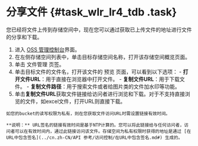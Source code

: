 # 分享文件 {#task_wlr_lr4_tdb .task}

您已经将文件上传到存储空间中，现在您可以通过获取已上传文件的地址进行文件的分享和下载。

1.   进入 [OSS 管理控制台](https://oss.console.aliyun.com/)界面。 
2.   在左侧存储空间列表中，单击目标存储空间名称，打开该存储空间概览页面。 
3.   单击 文件管理 页签。 
4.   单击目标文件的文件名，打开该文件的 预览 页面，可以看到以下选项： 
    -   **打开文件URL**：用于直接在浏览器中打开文件。
    -   **复制文件URL**：用于下载文件。
    -   **复制文件路径**：用于搜索文件或者给图片类的文件加水印等功能。
5.   单击**复制文件URL**获取文件链接给访问者进行浏览和下载。对于不支持直接浏览的文件，如excel文件，打开URL则直接下载。 

    如您的bucket的读写权限为私有，则在您获取文件访问URL时需设置链接有效时间。

    **说明：** URL签名的链接有效时间是基于NTP计算的。您可以将此链接给与任何访问者，访问者可以在有效时间内，通过此链接访问该文件。存储空间为私有权限时获得的地址是通过 [在URL中包含签名](../cn.zh-CN/API 参考/访问控制/在URL中包含签名.md#) 生成的。


